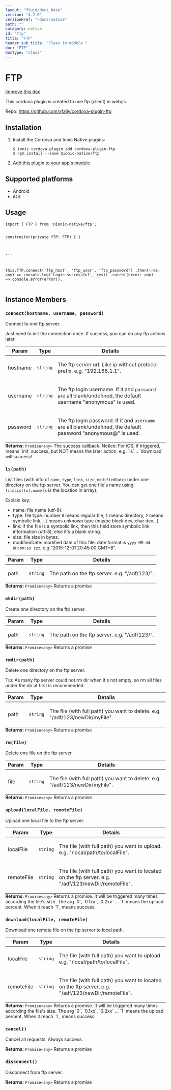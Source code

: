 ```yaml
---
layout: "fluid/docs_base"
version: "4.2.0"
versionHref: "/docs/native"
path: ""
category: native
id: "ftp"
title: "FTP"
header_sub_title: "Class in module "
doc: "FTP"
docType: "class"
---
```


<h1 class="api-title">FTP</h1>

<a class="improve-v2-docs" href="http://github.com/ionic-team/ionic-native/edit/master/src/@ionic-native/plugins/ftp/index.ts#L1">
  Improve this doc
</a>







<p>This cordova plugin is created to use ftp (client) in web/js.</p>


<p>Repo:
  <a href="https://github.com/xfally/cordova-plugin-ftp">
    https://github.com/xfally/cordova-plugin-ftp
  </a>
</p>


<h2><a class="anchor" name="installation" href="#installation"></a>Installation</h2>
<ol class="installation">
  <li>Install the Cordova and Ionic Native plugins:<br>
    <pre><code class="nohighlight">$ ionic cordova plugin add cordova-plugin-ftp
$ npm install --save @ionic-native/ftp
</code></pre>
  </li>
  <li><a href="https://ionicframework.com/docs/native/#Add_Plugins_to_Your_App_Module">Add this plugin to your app's module</a></li>
</ol>



<h2><a class="anchor" name="platforms" href="#platforms"></a>Supported platforms</h2>
<ul>
  <li>Android</li><li>iOS</li>
</ul>






<h2><a class="anchor" name="usage" href="#usage"></a>Usage</h2>
<pre><code class="lang-typescript">import { FTP } from &#39;@ionic-native/ftp&#39;;


constructor(private fTP: FTP) { }

...


this.fTP.connect(&#39;ftp_host&#39;, &#39;ftp_user&#39;, &#39;ftp_password&#39;)
  .then((res: any) =&gt; console.log(&#39;Login successful&#39;, res))
  .catch((error: any) =&gt; console.error(error));
</code></pre>








<h2><a class="anchor" name="instance-members" href="#instance-members"></a>Instance Members</h2>
<h3><a class="anchor" name="connect" href="#connect"></a><code>connect(hostname,&nbsp;username,&nbsp;password)</code></h3>


Connect to one ftp server.

Just need to init the connection once. If success, you can do any ftp actions later.
<table class="table param-table" style="margin:0;">
  <thead>
  <tr>
    <th>Param</th>
    <th>Type</th>
    <th>Details</th>
  </tr>
  </thead>
  <tbody>
  <tr>
    <td>
      hostname</td>
    <td>
      <code>string</code>
    </td>
    <td>
      <p>The ftp server url. Like ip without protocol prefix, e.g. &quot;192.168.1.1&quot;.</p>
</td>
  </tr>
  
  <tr>
    <td>
      username</td>
    <td>
      <code>string</code>
    </td>
    <td>
      <p>The ftp login username. If it and <code>password</code> are all blank/undefined, the default username &quot;anonymous&quot; is used.</p>
</td>
  </tr>
  
  <tr>
    <td>
      password</td>
    <td>
      <code>string</code>
    </td>
    <td>
      <p>The ftp login password. If it and <code>username</code> are all blank/undefined, the default password &quot;anonymous@&quot; is used.</p>
</td>
  </tr>
  </tbody>
</table>

<div class="return-value" markdown="1">
  <i class="icon ion-arrow-return-left"></i>
  <b>Returns:</b> <code>Promise&lt;any&gt;</code> The success callback. Notice: For iOS, if triggered, means `init` success, but NOT means the later action, e.g. `ls`... `download` will success!
</div><h3><a class="anchor" name="ls" href="#ls"></a><code>ls(path)</code></h3>


List files (with info of `name`, `type`, `link`, `size`, `modifiedDate`) under one directory on the ftp server.
You can get one file's name using `fileList[x].name` (`x` is the location in array).

Explain key:
- name: file name (utf-8).
- type: file type. number `0` means regular file, `1` means directory, `2` means symbolic link, `-1` means unknown type (maybe block dev, char dev...).
- link: if the file is a symbolic link, then this field store symbolic link information (utf-8), else it's a blank string.
- size: file size in bytes.
- modifiedDate: modified date of this file. date format is `yyyy-MM-dd HH:mm:ss zzz`, e.g "2015-12-01 20:45:00 GMT+8".

<table class="table param-table" style="margin:0;">
  <thead>
  <tr>
    <th>Param</th>
    <th>Type</th>
    <th>Details</th>
  </tr>
  </thead>
  <tbody>
  <tr>
    <td>
      path</td>
    <td>
      <code>string</code>
    </td>
    <td>
      <p>The path on the ftp server. e.g. &quot;/adf/123/&quot;.</p>
</td>
  </tr>
  </tbody>
</table>

<div class="return-value" markdown="1">
  <i class="icon ion-arrow-return-left"></i>
  <b>Returns:</b> <code>Promise&lt;any&gt;</code> Returns a promise
</div><h3><a class="anchor" name="mkdir" href="#mkdir"></a><code>mkdir(path)</code></h3>


Create one directory on the ftp server.

<table class="table param-table" style="margin:0;">
  <thead>
  <tr>
    <th>Param</th>
    <th>Type</th>
    <th>Details</th>
  </tr>
  </thead>
  <tbody>
  <tr>
    <td>
      path</td>
    <td>
      <code>string</code>
    </td>
    <td>
      <p>The path on the ftp server. e.g. &quot;/adf/123/&quot;.</p>
</td>
  </tr>
  </tbody>
</table>

<div class="return-value" markdown="1">
  <i class="icon ion-arrow-return-left"></i>
  <b>Returns:</b> <code>Promise&lt;any&gt;</code> Returns a promise
</div><h3><a class="anchor" name="rmdir" href="#rmdir"></a><code>rmdir(path)</code></h3>


Delete one directory on the ftp server.

Tip: As many ftp server could not rm dir when it's not empty, so rm all files under the dir at first is recommended.

<table class="table param-table" style="margin:0;">
  <thead>
  <tr>
    <th>Param</th>
    <th>Type</th>
    <th>Details</th>
  </tr>
  </thead>
  <tbody>
  <tr>
    <td>
      path</td>
    <td>
      <code>string</code>
    </td>
    <td>
      <p>The file (with full path) you want to delete. e.g. &quot;/adf/123/newDir/myFile&quot;.</p>
</td>
  </tr>
  </tbody>
</table>

<div class="return-value" markdown="1">
  <i class="icon ion-arrow-return-left"></i>
  <b>Returns:</b> <code>Promise&lt;any&gt;</code> Returns a promise
</div><h3><a class="anchor" name="rm" href="#rm"></a><code>rm(file)</code></h3>


Delete one file on the ftp server.

<table class="table param-table" style="margin:0;">
  <thead>
  <tr>
    <th>Param</th>
    <th>Type</th>
    <th>Details</th>
  </tr>
  </thead>
  <tbody>
  <tr>
    <td>
      file</td>
    <td>
      <code>string</code>
    </td>
    <td>
      <p>The file (with full path) you want to delete. e.g. &quot;/adf/123/newDir/myFile&quot;.</p>
</td>
  </tr>
  </tbody>
</table>

<div class="return-value" markdown="1">
  <i class="icon ion-arrow-return-left"></i>
  <b>Returns:</b> <code>Promise&lt;any&gt;</code> Returns a promise
</div><h3><a class="anchor" name="upload" href="#upload"></a><code>upload(localFile,&nbsp;remoteFile)</code></h3>


Upload one local file to the ftp server.

<table class="table param-table" style="margin:0;">
  <thead>
  <tr>
    <th>Param</th>
    <th>Type</th>
    <th>Details</th>
  </tr>
  </thead>
  <tbody>
  <tr>
    <td>
      localFile</td>
    <td>
      <code>string</code>
    </td>
    <td>
      <p>The file (with full path) you want to upload. e.g. &quot;/local/path/to/localFile&quot;.</p>
</td>
  </tr>
  
  <tr>
    <td>
      remoteFile</td>
    <td>
      <code>string</code>
    </td>
    <td>
      <p>The file (with full path) you want to located on the ftp server. e.g. &quot;/adf/123/newDir/remoteFile&quot;.</p>
</td>
  </tr>
  </tbody>
</table>

<div class="return-value" markdown="1">
  <i class="icon ion-arrow-return-left"></i>
  <b>Returns:</b> <code>Promise&lt;any&gt;</code> Returns a promise.
                       It will be triggered many times according the file's size.
                       The arg `0`, `0.1xx`, `0.2xx` ... `1` means the upload percent. When it reach `1`, means success.
</div><h3><a class="anchor" name="download" href="#download"></a><code>download(localFile,&nbsp;remoteFile)</code></h3>


Download one remote file on the ftp server to local path.

<table class="table param-table" style="margin:0;">
  <thead>
  <tr>
    <th>Param</th>
    <th>Type</th>
    <th>Details</th>
  </tr>
  </thead>
  <tbody>
  <tr>
    <td>
      localFile</td>
    <td>
      <code>string</code>
    </td>
    <td>
      <p>The file (with full path) you want to upload. e.g. &quot;/local/path/to/localFile&quot;.</p>
</td>
  </tr>
  
  <tr>
    <td>
      remoteFile</td>
    <td>
      <code>string</code>
    </td>
    <td>
      <p>The file (with full path) you want to located on the ftp server. e.g. &quot;/adf/123/newDir/remoteFile&quot;.</p>
</td>
  </tr>
  </tbody>
</table>

<div class="return-value" markdown="1">
  <i class="icon ion-arrow-return-left"></i>
  <b>Returns:</b> <code>Promise&lt;any&gt;</code> Returns a promise.
                       It will be triggered many times according the file's size.
                       The arg `0`, `0.1xx`, `0.2xx` ... `1` means the upload percent. When it reach `1`, means success.
</div><h3><a class="anchor" name="cancel" href="#cancel"></a><code>cancel()</code></h3>


Cancel all requests. Always success.



<div class="return-value" markdown="1">
  <i class="icon ion-arrow-return-left"></i>
  <b>Returns:</b> <code>Promise&lt;any&gt;</code> Returns a promise
</div><h3><a class="anchor" name="disconnect" href="#disconnect"></a><code>disconnect()</code></h3>


Disconnect from ftp server.



<div class="return-value" markdown="1">
  <i class="icon ion-arrow-return-left"></i>
  <b>Returns:</b> <code>Promise&lt;any&gt;</code> Returns a promise
</div>






